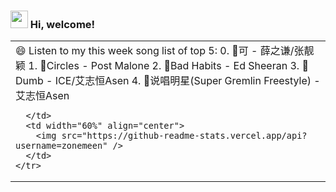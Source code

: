 <h3> <img src="https://emojis.slackmojis.com/emojis/images/1621024394/39092/cat-roll.gif?1621024394" width="28" /> Hi, welcome! </h3>
<table>
  <tbody>
    <tr>
      <td width="40%" align="left">
        😄 Listen to my this week song list of top 5:
        0. 🌈可 - 薛之谦/张靓颖
1. 🌈Circles - Post Malone
2. 🌈Bad Habits - Ed Sheeran
3. 🌈Dumb - ICE/艾志恒Asen
4. 🌈说唱明星(Super Gremlin Freestyle) - 艾志恒Asen

      </td>
      <td width="60%" align="center">
        <img src="https://github-readme-stats.vercel.app/api?username=zonemeen" />
      </td>
    </tr>
  </tbody>
</table>
